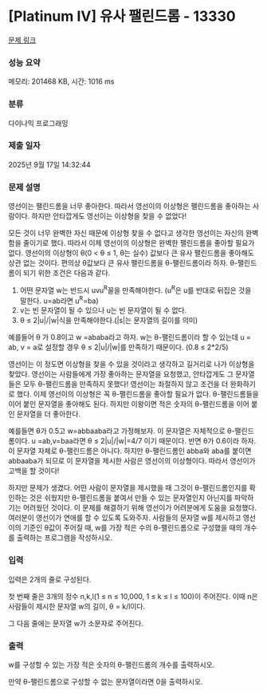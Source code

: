 # [Platinum IV] 유사 팰린드롬 - 13330 

[문제 링크](https://www.acmicpc.net/problem/13330) 

### 성능 요약

메모리: 201468 KB, 시간: 1016 ms

### 분류

다이나믹 프로그래밍

### 제출 일자

2025년 9월 17일 14:32:44

### 문제 설명

<p>영선이는 팰린드롬을 너무 좋아한다. 따라서 영선이의 이상형은 팰린드롬을 좋아하는 사람이다. 하지만 안타깝게도 영선이는 이상형을 찾을 수 없었다! </p>

<p> 모든 것이 너무 완벽한 자신 때문에 이상형 찾을 수 없다고 생각한 영선이는 자신의 완벽함을 줄이기로 했다. 따라서 이제 영선이의 이상형은 완벽한 팰린드롬을 좋아할 필요가 없다. 영선이의 이상형이 θ(0 < θ ≤ 1, θ는 실수) 값보다 큰 유사 팰린드롬을 좋아해도 상관 없는 것이다. 편의상 θ값보다 큰 유사 팰린드롬을 θ-팰린드롬이라 하자. θ-팰린드롬이 되기 위한 조건은 다음과 같다.</p>

<ol>
	<li>어떤 문자열 w는 반드시 uvu<sup>R</sup>꼴을 만족해야한다. (u<sup>R</sup>은 u를 반대로 뒤집은 것을 말한다. u=ab라면 u<sup>R</sup>=ba)</li>
	<li>v는 빈 문자열이 될 수 있으나 u는 빈 문자열이 될 수 없다.</li>
	<li>θ ≤ 2|u|/|w|식을 만족해야한다.(|s|는 문자열의 길이를 의미)</li>
</ol>

<p>  예를들어 θ 가 0.8이고 w =ababa라고 하자. w는 θ-팰린드롬이라 할 수 있는데 u = ab, v = a로 설정할 경우 θ ≤ 2|u|/|w|를 만족하기 때문이다. (0.8 ≤ 2*2/5)</p>

<p> 영선이는 이 정도면 이상형을 찾을 수 있을 것이라고 생각하고 길거리로 나가 이상형을 찾았다. 영선이는 사람들에게 가장 좋아하는 문자열을 요청했고, 안타깝게도 그 문자열들은 모두 θ-팰린드롬을 만족하지 못했다! 영선이는 좌절하지 않고 조건을 더 완화하기로 했다. 이제 영선이의 이상형은 꼭 θ-팰린드롬을 좋아할 필요가 없다. θ-팰린드롬들을 이어 붙인 문자열을 좋아해도 된다. 하지만 이왕이면 적은 숫자의 θ-팰린드롬을 이어 붙인 문자열을 더 좋아한다.</p>

<p> 예를들면 θ가 0.5고 w=abbaaba라고 가정해보자. 이 문자열은 자체적으로 θ-팰린드롬이다. u =ab,v=baa라면 θ ≤ 2|u|/|w|=4/7 이기 때문이다. 반면 θ가 0.6이라 하자. 이 문자열 자체로 θ-팰린드롬은 아니다. 하지만 θ-팰린드롬인 abba와 aba를 붙이면 abbaaba가 되므로 이 문자열을 제시한 사람은 영선이의 이상형이다. 따라서 영선이가 고백을 할 것이다!</p>

<p>하지만 문제가 생겼다. 어떤 사람이 문자열을 제시했을 때 그것이 θ-팰린드롬인지를 확인하는 것은 쉬웠지만 θ-팰린드롬을 붙여서 만들 수 있는 문자열인지 아닌지를 파악하기는 어려웠던 것이다. 이 문제를 해결하기 위해 영선이가 어려분에게 도움을 요청했다. 여러분이 영선이가 연애를 할 수 있도록 도와주자. 사람들의 문자열 w를 제시하고 영선이의 기준인 θ값이 주어질 때, w를 가장 적은 수의 θ-팰린드롬으로 구성했을 때의 개수를 출력하는 프로그램을 작성하시오. </p>

### 입력 

 <p>입력은 2개의 줄로 구성된다.</p>

<p>첫 번째 줄은 3개의 정수 n,k,l(1 ≤ n ≤ 10,000, 1 ≤ k ≤ l ≤ 100)이 주어진다. 이때 n은 사람들이 제시한 문자열 w의 길이, θ = k/l이다. </p>

<p>그 다음 줄에는 문자열 w가 소문자로 주어진다. </p>

### 출력 

 <p>w를 구성할 수 있는 가장 적은 숫자의 θ-팰린드롬의 개수를 출력하시오. </p>

<p>만약 θ-팰린드롬으로 구성할 수 없는 문자열이라면 0을 출력하시오.</p>

